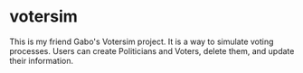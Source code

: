 # votersim

This is my friend Gabo's Votersim project. It is a way to simulate voting processes. Users can create Politicians and Voters, delete them, and update their information.  

